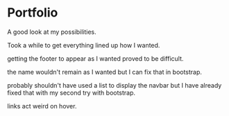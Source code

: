 # Portfolio
A good look at my possibilities.

Took a while to get everything lined up how I wanted. 

getting the footer to appear as I wanted proved to be difficult. 

the name wouldn't remain as I wanted but I can fix that in bootstrap. 

probably shouldn't have used a list to display the navbar but I have already fixed that with my second try with bootstrap. 

links act weird on hover. 


